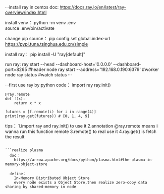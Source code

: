 ···install ray in centos
   doc:
    https://docs.ray.io/en/latest/ray-overview/index.html

   install  venv：
     python -m venv .env  
     source .env/bin/activate

   change pip source：
     pip config set global.index-url https://pypi.tuna.tsinghua.edu.cn/simple
   
   install ray：
     pip install -U "ray[default]"
   
   run ray:
     ray start --head --dashboard-host='0.0.0.0' --dashboard-port=8265  #header node
     ray start --address='192.168.0.190:6379'    #worker node
     ray status      #watch status
···

···first use ray by python
  code：
    import ray
    ray.init()

    @ray.remote
    def f(x):
        return x * x

    futures = [f.remote(i) for i in range(4)]
    print(ray.get(futures)) # [0, 1, 4, 9]
    
   tips：
    1.import ray and ray.init() to use it
    2.annotation @ray.remote means i wanna run this function remote
    3.remote() to real use it 
    4.ray.get() is  fetch the result
```

```realize plasma 
  doc：
    https://arrow.apache.org/docs/python/plasma.html#the-plasma-in-memory-object-store
    
  define：
    In-Memory Distributed Object Store
    every node exists a Object Store,then realize zero-copy data sharing by shared-memory in node
    
  
    
   










 
 
